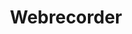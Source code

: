---
github: webrecorder
logohandle: webrecorder
sort: webrecorder
title: Webrecorder
twitter: webrecorder_io
website: https://webrecorder.io/
---